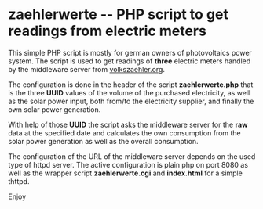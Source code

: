 # zaehlerwerte -- PHP script to get readings from electric meters

This simple PHP script is mostly for german owners of photovoltaics power system.
The script is used to get readings of **three** electric meters handled by the
middleware server from [volkszaehler.org](https://github.com/volkszaehler/volkszaehler.org/).

The configuration is done in the header of the script **zaehlerwerte.php** that is
the three **UUID** values of the volume of the purchased electricity, as well as the
solar power input, both from/to the electricity supplier, and finally the own solar
power generation.

With help of those **UUID** the script asks the middleware server for the **raw**
data at the specified date and calculates the own consumption from the solar power
generation as well as the overall consumption.

The configuration of the URL of the middleware server depends on the used type of
httpd server.  The active configuration is plain php on port 8080 as well as the
wrapper script **zaehlerwerte.cgi** and **index.html** for a simple thttpd.

Enjoy
